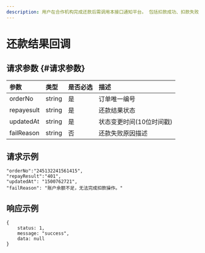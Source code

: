 ```yaml
---
description: 用户在合作机构完成还款后需调用本接口通知平台。 包括扣款成功、扣款失败、扣款失败原因、扣款类型（还款扣款，展期扣款）
---
```


# 还款结果回调

## 请求参数 {#请求参数}

| 参数 | 类型 | 是否必选 | 描述 |
| :--- | :--- | :--- | :--- |
| orderNo | string | 是 | 订单唯一编号 |
| repayesult | string | 是 | 还款结果状态 |
| updatedAt | string | 是 | 状态变更时间\(10位时间戳\) |
| failReason | string | 否 | 还款失败原因描述 |

## 请求示例

```text
"orderNo":"245132241561415",
"repayResult":"401",
"updatedAt": "1500762721",
"failReason": "账户余额不足，无法完成扣款操作。"
```

## 响应示例

```text
{
    status: 1,
    message: "success",
    data: null
}
```

